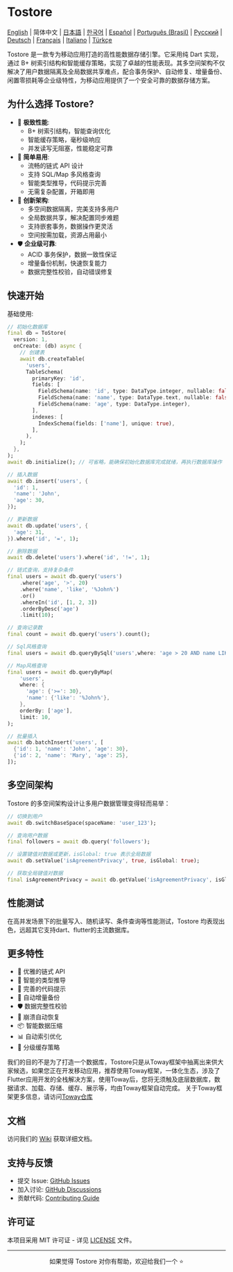 # Tostore

[English](../../README.md) | 简体中文 | [日本語](README.ja.md) | [한국어](README.ko.md) | [Español](README.es.md) | [Português (Brasil)](README.pt-BR.md) | [Русский](README.ru.md) | [Deutsch](README.de.md) | [Français](README.fr.md) | [Italiano](README.it.md) | [Türkçe](README.tr.md)

Tostore 是一款专为移动应用打造的高性能数据存储引擎。它采用纯 Dart 实现，通过 B+ 树索引结构和智能缓存策略，实现了卓越的性能表现。其多空间架构不仅解决了用户数据隔离及全局数据共享难点，配合事务保护、自动修复、增量备份、闲置零损耗等企业级特性，为移动应用提供了一个安全可靠的数据存储方案。

## 为什么选择 Tostore?

- 🚀 **极致性能**: 
  - B+ 树索引结构，智能查询优化
  - 智能缓存策略，毫秒级响应
  - 并发读写无阻塞，性能稳定可靠
- 🎯 **简单易用**: 
  - 流畅的链式 API 设计
  - 支持 SQL/Map 多风格查询
  - 智能类型推导，代码提示完善
  - 无需复杂配置，开箱即用
- 🔄 **创新架构**: 
  - 多空间数据隔离，完美支持多用户
  - 全局数据共享，解决配置同步难题
  - 支持嵌套事务，数据操作更灵活
  - 空间按需加载，资源占用最小
- 🛡️ **企业级可靠**: 
  - ACID 事务保护，数据一致性保证
  - 增量备份机制，快速恢复能力
  - 数据完整性校验，自动错误修复

## 快速开始

基础使用:

```dart
// 初始化数据库
final db = ToStore(
  version: 1,
  onCreate: (db) async {
    // 创建表
    await db.createTable(
      'users',
      TableSchema(
        primaryKey: 'id',
        fields: [
          FieldSchema(name: 'id', type: DataType.integer, nullable: false),
          FieldSchema(name: 'name', type: DataType.text, nullable: false),
          FieldSchema(name: 'age', type: DataType.integer),
        ],
        indexes: [
          IndexSchema(fields: ['name'], unique: true),
        ],
      ),
    );
  },
);
await db.initialize(); // 可省略，能确保初始化数据库完成就绪，再执行数据库操作

// 插入数据
await db.insert('users', {
  'id': 1,
  'name': 'John',
  'age': 30,
});

// 更新数据
await db.update('users', {
  'age': 31,
}).where('id', '=', 1);

// 删除数据
await db.delete('users').where('id', '!=', 1);

// 链式查询，支持复杂条件
final users = await db.query('users')
    .where('age', '>', 20)
    .where('name', 'like', '%John%')
    .or()
    .whereIn('id', [1, 2, 3])
    .orderByDesc('age')
    .limit(10);

// 查询记录数
final count = await db.query('users').count();

// Sql风格查询
final users = await db.queryBySql('users',where: 'age > 20 AND name LIKE "%John%" OR id IN (1, 2, 3)', limit: 10);

// Map风格查询
final users = await db.queryByMap(
    'users',
    where: {
      'age': {'>=': 30},
      'name': {'like': '%John%'},
    },
    orderBy: ['age'],
    limit: 10,
);

// 批量插入
await db.batchInsert('users', [
  {'id': 1, 'name': 'John', 'age': 30},
  {'id': 2, 'name': 'Mary', 'age': 25},
]);
```

## 多空间架构

Tostore 的多空间架构设计让多用户数据管理变得轻而易举：

```dart
// 切换到用户
await db.switchBaseSpace(spaceName: 'user_123');

// 查询用户数据
final followers = await db.query('followers');

// 设置键值对数据或更新，isGlobal: true 表示全局数据
await db.setValue('isAgreementPrivacy', true, isGlobal: true);

// 获取全局键值对数据
final isAgreementPrivacy = await db.getValue('isAgreementPrivacy', isGlobal: true);
```

## 性能测试

在高并发场景下的批量写入、随机读写、条件查询等性能测试，Tostore 均表现出色，远超其它支持dart、flutter的主流数据库。

## 更多特性

- 💫 优雅的链式 API
- 🎯 智能的类型推导
- 📝 完善的代码提示
- 🔐 自动增量备份
- 🛡️ 数据完整性校验
- 🔄 崩溃自动恢复
- 📦 智能数据压缩
- 📊 自动索引优化
- 💾 分级缓存策略


我们的目的不是为了打造一个数据库，Tostore只是从Toway框架中抽离出来供大家候选，如果您正在开发移动应用，推荐使用Toway框架，一体化生态，涉及了Flutter应用开发的全栈解决方案，使用Toway后，您将无须触及底层数据库，数据请求、加载、存储、缓存、展示等，均由Toway框架自动完成。
关于Toway框架更多信息，请访问[Toway仓库](https://github.com/tocreator/toway)

## 文档

访问我们的 [Wiki](https://github.com/tocreator/tostore) 获取详细文档。

## 支持与反馈

- 提交 Issue: [GitHub Issues](https://github.com/tocreator/tostore/issues)
- 加入讨论: [GitHub Discussions](https://github.com/tocreator/tostore/discussions)
- 贡献代码: [Contributing Guide](CONTRIBUTING.md)

## 许可证

本项目采用 MIT 许可证 - 详见 [LICENSE](LICENSE) 文件。

---

<p align="center">如果觉得 Tostore 对你有帮助，欢迎给我们一个 ⭐️</p>
